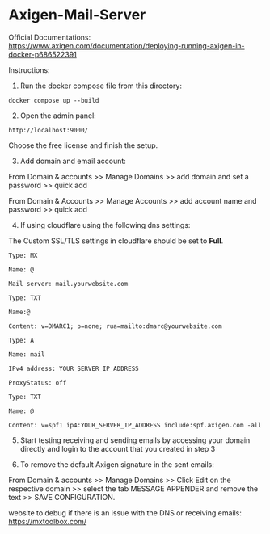 # Axigen-Mail-Server

Official Documentations: https://www.axigen.com/documentation/deploying-running-axigen-in-docker-p686522391

Instructions:

1. Run the docker compose file from this directory:

`docker compose up --build`

2. Open the admin panel:

`http://localhost:9000/`

Choose the free license and finish the setup.

3. Add domain and email account:

From Domain & accounts >> Manage Domains >> add domain and set a password >> quick add

From Domain & Accounts >> Manage Accounts >> add account name and password >> quick add

4. If using cloudflare using the following dns settings:

The Custom SSL/TLS settings in cloudflare should be set to **Full**.


```
Type: MX

Name: @

Mail server: mail.yourwebsite.com
```

```
Type: TXT

Name:@

Content: v=DMARC1; p=none; rua=mailto:dmarc@yourwebsite.com
```

```
Type: A

Name: mail

IPv4 address: YOUR_SERVER_IP_ADDRESS

ProxyStatus: off
```

```
Type: TXT

Name: @

Content: v=spf1 ip4:YOUR_SERVER_IP_ADDRESS include:spf.axigen.com -all

```

5. Start testing receiving and sending emails by accessing your domain directly and login to the account that you created in step 3

6. To remove the default Axigen signature in the sent emails:

From Domain & accounts >> Manage Domains >> Click Edit on the respective domain >> select the tab MESSAGE APPENDER and remove the text >> SAVE CONFIGURATION.

website to debug if there is an issue with the DNS or receiving emails: https://mxtoolbox.com/

